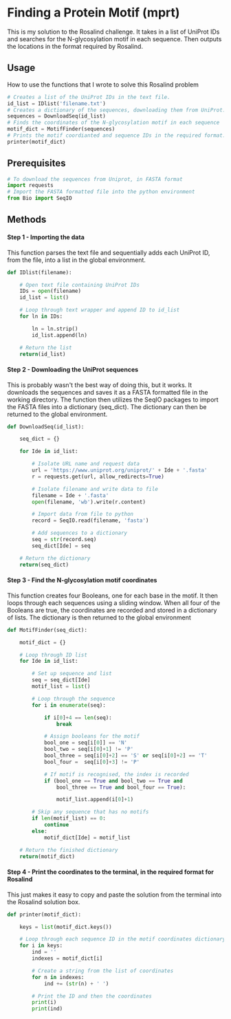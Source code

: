# Finding a Protein Motif (mprt)

This is my solution to the Rosalind challenge. It takes in a list of UniProt IDs and searches for the N-glycosylation motif in each sequence. Then outputs the locations in the format required by Rosalind.

## Usage
How to use the functions that I wrote to solve this Rosalind problem
```python
# Creates a list of the UniProt IDs in the text file.
id_list = IDlist('filename.txt')
# Creates a dictionary of the sequences, downloading them from UniProt.
sequences = DownloadSeq(id_list)
# Finds the coordinates of the N-glycosylation motif in each sequence
motif_dict = MotifFinder(sequences)
# Prints the motif coordianted and sequence IDs in the required format.
printer(motif_dict)
```
## Prerequisites
```python
# To download the sequences from Uniprot, in FASTA format
import requests
# Import the FASTA formatted file into the python environment
from Bio import SeqIO
```
## Methods
#### Step 1 - Importing the data
This function parses the text file and sequentially adds each UniProt ID, from the file, into a list in the global environment.
```python
def IDlist(filename):

    # Open text file containing UniProt IDs
    IDs = open(filename)
    id_list = list()

    # Loop through text wrapper and append ID to id_list
    for ln in IDs:

        ln = ln.strip()
        id_list.append(ln)

    # Return the list
    return(id_list)
```
#### Step 2 - Downloading the UniProt sequences
This is probably wasn't the best way of doing this, but it works. It downloads the sequences and saves it as a FASTA formatted file in the working directory. The function then utilizes the SeqIO packages to import the FASTA files into a dictionary (seq_dict). The dictionary can then be returned to the global environment.
```python
def DownloadSeq(id_list):

    seq_dict = {}

    for Ide in id_list:

        # Isolate URL name and request data
        url = 'https://www.uniprot.org/uniprot/' + Ide + '.fasta'
        r = requests.get(url, allow_redirects=True)

        # Isolate filename and write data to file
        filename = Ide + '.fasta'
        open(filename, 'wb').write(r.content)

        # Import data from file to python
        record = SeqIO.read(filename, 'fasta')

        # Add sequences to a dictionary
        seq = str(record.seq)
        seq_dict[Ide] = seq

    # Return the dictionary
    return(seq_dict)
```
#### Step 3 - Find the N-glycosylation motif coordinates
This function creates four Booleans, one for each base in the motif. It then loops through each sequences using a sliding window. When all four of the Booleans are true, the coordinates are recorded and stored in a dictionary of lists. The dictionary is then returned to the global environment
```python
def MotifFinder(seq_dict):

    motif_dict = {}

    # Loop through ID list
    for Ide in id_list:

        # Set up sequence and list
        seq = seq_dict[Ide]
        motif_list = list()

        # Loop through the sequence
        for i in enumerate(seq):

            if i[0]+4 == len(seq):
                break

            # Assign booleans for the motif
            bool_one = seq[i[0]] == 'N'
            bool_two = seq[i[0]+1] != 'P'
            bool_three = seq[i[0]+2] == 'S' or seq[i[0]+2] == 'T'
            bool_four =  seq[i[0]+3] != 'P'

            # If motif is recognised, the index is recorded
            if (bool_one == True and bool_two == True and
                bool_three == True and bool_four == True):

                motif_list.append(i[0]+1)

        # Skip any sequence that has no motifs
        if len(motif_list) == 0:
            continue
        else:
            motif_dict[Ide] = motif_list

    # Return the finished dictionary
    return(motif_dict)
```
#### Step 4 - Print the coordinates to the terminal, in the required format for Rosalind
This just makes it easy to copy and paste the solution from the terminal into the Rosalind solution box.
```python
def printer(motif_dict):

    keys = list(motif_dict.keys())

    # Loop through each sequence ID in the motif coordinates dictionary
    for i in keys:
        ind = ''
        indexes = motif_dict[i]

        # Create a string from the list of coordinates
        for n in indexes:
            ind += (str(n) + ' ')

        # Print the ID and then the coordinates
        print(i)
        print(ind)
```
